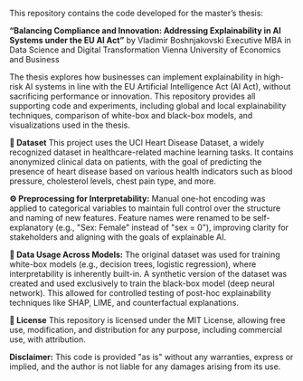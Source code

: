 This repository contains the code developed for the master’s thesis:

**“Balancing Compliance and Innovation: Addressing Explainability in AI Systems under the EU AI Act”**
by Vladimir Boshnjakovski
Executive MBA in Data Science and Digital Transformation
Vienna University of Economics and Business

The thesis explores how businesses can implement explainability in high-risk AI systems in line with the EU Artificial Intelligence Act (AI Act), without sacrificing performance or innovation. This repository provides all supporting code and experiments, including global and local explainability techniques, comparison of white-box and black-box models, and visualizations used in the thesis.

**🧪 Dataset**
This project uses the UCI Heart Disease Dataset, a widely recognized dataset in healthcare-related machine learning tasks. It contains anonymized clinical data on patients, with the goal of predicting the presence of heart disease based on various health indicators such as blood pressure, cholesterol levels, chest pain type, and more.

**⚙️ Preprocessing for Interpretability:**
Manual one-hot encoding was applied to categorical variables to maintain full control over the structure and naming of new features. Feature names were renamed to be self-explanatory (e.g., "Sex: Female" instead of "sex = 0"), improving clarity for stakeholders and aligning with the goals of explainable AI.

**🧪 Data Usage Across Models:**
The original dataset was used for training white-box models (e.g., decision trees, logistic regression), where interpretability is inherently built-in. A synthetic version of the dataset was created and used exclusively to train the black-box model (deep neural network). This allowed for controlled testing of post-hoc explainability techniques like SHAP, LIME, and counterfactual explanations.

**📄 License**
This repository is licensed under the MIT License, allowing free use, modification, and distribution for any purpose, including commercial use, with attribution.

**Disclaimer:**
This code is provided "as is" without any warranties, express or implied, and the author is not liable for any damages arising from its use.
